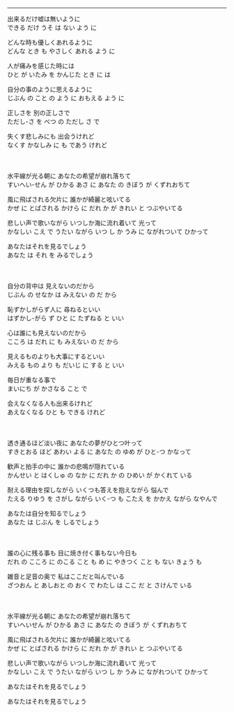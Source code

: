 
---
出来るだけ嘘は無いように\
できる だけ うそ は ない よう に

どんな時も優しくあれるように\
どんな とき も やさしく あれる よう に

人が痛みを感じた時には\
ひと が いたみ を かんじた とき に は

自分の事のように思えるように\
じぶん の こと の よう に おもえる よう に

正しさを 別の正しさで\
ただし-さ を べつ の ただし さ で

失くす悲しみにも 出会うけれど\
なくす かなしみ に も であう けれど
\
\
\
\
水平線が光る朝に あなたの希望が崩れ落ちて\
すいへい-せん が ひかる あさ に あなた の きぼう が くずれおちて

風に飛ばされる欠片に 誰かが綺麗と呟いてる\
かぜ に とばされる かけら に だれ か が きれい と つぶやいてる

悲しい声で歌いながら いつしか海に流れ着いて 光って\
かなしい こえ で うたい ながら いつ し か うみ に ながれついて ひかって

あなたはそれを見るでしょう\
あなた は それ を みるでしょう
\
\
\
\
自分の背中は 見えないのだから\
じぶん の せなか は みえない の だ から

恥ずかしがらず人に 尋ねるといい\
はずかし-がら ず ひと に たずねる と いい

心は誰にも見えないのだから\
こころ は だれ に も みえない の だ から

見えるものよりも大事にするといい\
みえる もの より も だいじ に する と いい

毎日が重なる事で\
まいにち が かさなる こと で

会えなくなる人も出来るけれど\
あえなくなる ひと も できる けれど
\
\
\
\
透き通るほど淡い夜に あなたの夢がひとつ叶って\
すきとおる ほど あわい よる に あなた の ゆめ が ひと-つ かなって

歓声と拍手の中に 誰かの悲鳴が隠れている\
かんせい と はくしゅ の なか に だれ か の ひめい が かくれて いる

耐える理由を探しながら いくつも答えを抱えながら 悩んで\
たえる りゆう を さがし ながら いく-つ も こたえ を かかえ ながら なやんで

あなたは自分を知るでしょう\
あなた は じぶん を しるでしょう
\
\
\
\
誰の心に残る事も 目に焼き付く事もない今日も\
だれ の こころ に のこる こと も め に やきつく こと も ない きょう も

雑音と足音の奥で 私はここだと叫んでいる\
ざつおん と あしおと の おく で わたし は ここ だ と さけんで いる
\
\
\
\
水平線が光る朝に あなたの希望が崩れ落ちて\
すいへいせん が ひかる あさ に あなた の きぼう が くずれおちて

風に飛ばされる欠片に 誰かが綺麗と呟いてる\
かぜ に とばされる かけら に だれ か が きれい と つぶやいてる

悲しい声で歌いながら いつしか海に流れ着いて 光って\
かなしい こえ で うたい ながら いつ し か うみ に ながれついて ひかって

あなたはそれを見るでしょう

あなたはそれを見るでしょう
